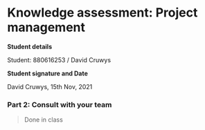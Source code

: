 # Knowledge assessment: Project management

**Student details**

Student:  880616253 / David Cruwys

**Student signature and Date**

David Cruwys, 15th Nov, 2021

### Part 2: Consult with your team

> Done in class

